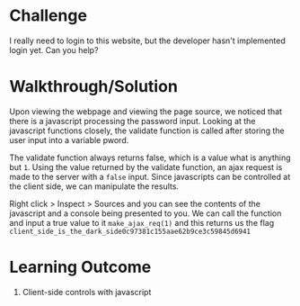 # Challenge

I really need to login to this website, but the developer hasn't implemented login yet. Can you help?

# Walkthrough/Solution

Upon viewing the webpage and viewing the page source, we noticed that there is a javascript processing the password input. Looking at the javascript functions closely, the validate function is called after storing the user input into a variable pword. </br>

The validate function always returns false, which is a value what is anything but `1`. Using the value returned by the validate function, an ajax request is made to the server with a `false` input. Since javascripts can be controlled at the client side, we can manipulate the results. </br>

Right click > Inspect > Sources and you can see the contents of the javascript and a console being presented to you. We can call the function and input a true value to it `make_ajax_req(1)` and this returns us the flag `client_side_is_the_dark_side0c97381c155aae62b9ce3c59845d6941`

# Learning Outcome

1) Client-side controls with javascript

